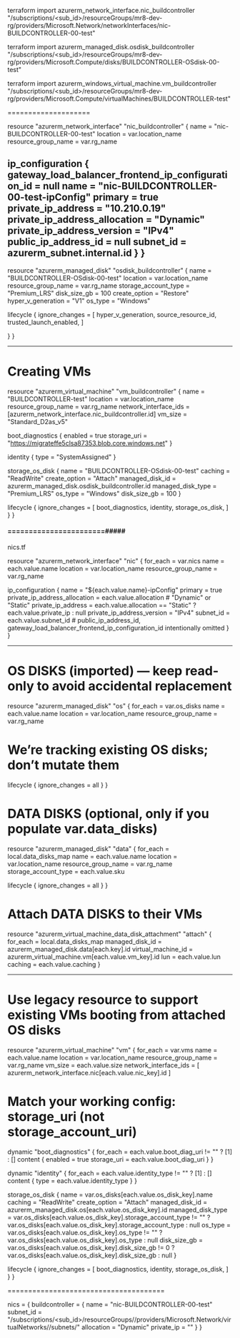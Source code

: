 terraform import azurerm_network_interface.nic_buildcontroller \
"/subscriptions/<sub_id>/resourceGroups/mr8-dev-rg/providers/Microsoft.Network/networkInterfaces/nic-BUILDCONTROLLER-00-test"


terraform import azurerm_managed_disk.osdisk_buildcontroller \
"/subscriptions/<sub_id>/resourceGroups/mr8-dev-rg/providers/Microsoft.Compute/disks/BUILDCONTROLLER-OSdisk-00-test"

terraform import azurerm_windows_virtual_machine.vm_buildcontroller \
"/subscriptions/<sub_id>/resourceGroups/mr8-dev-rg/providers/Microsoft.Compute/virtualMachines/BUILD­CONTROLLER-test"



====================

resource "azurerm_network_interface" "nic_buildcontroller" {
  name                = "nic-BUILDCONTROLLER-00-test"
  location            = var.location_name
  resource_group_name = var.rg_name

  ip_configuration {
    gateway_load_balancer_frontend_ip_configuration_id = null
    name                                               = "nic-BUILDCONTROLLER-00-test-ipConfig"
    primary                                            = true
    private_ip_address                                 = "10.210.0.19"
    private_ip_address_allocation                      = "Dynamic"
    private_ip_address_version                         = "IPv4"
    public_ip_address_id                               = null
    subnet_id                                          = azurerm_subnet.internal.id
  }
}
-------------------------

resource "azurerm_managed_disk" "osdisk_buildcontroller" {
  name                 = "BUILDCONTROLLER-OSdisk-00-test"
  location             = var.location_name
  resource_group_name  = var.rg_name
  storage_account_type = "Premium_LRS"
  disk_size_gb         = 100
  create_option        = "Restore"
  hyper_v_generation   = "V1"
  os_type              = "Windows"

  lifecycle {
    ignore_changes = [
      hyper_v_generation,
      source_resource_id,
      trusted_launch_enabled,
    ]

  }
}


---------------------------

# Creating VMs

resource "azurerm_virtual_machine" "vm_buildcontroller" {
  name                  = "BUILDCONTROLLER-test"
  location              = var.location_name
  resource_group_name   = var.rg_name
  network_interface_ids = [azurerm_network_interface.nic_buildcontroller.id]
  vm_size               = "Standard_D2as_v5"

  boot_diagnostics {
    enabled     = true
    storage_uri = "https://migrateffe5clsa87353.blob.core.windows.net"
  }

  identity {
    type = "SystemAssigned"
  }

  storage_os_disk {
    name              = "BUILDCONTROLLER-OSdisk-00-test"
    caching           = "ReadWrite"
    create_option     = "Attach"
    managed_disk_id   = azurerm_managed_disk.osdisk_buildcontroller.id
    managed_disk_type = "Premium_LRS"
    os_type           = "Windows"
    disk_size_gb      = 100
  }

  lifecycle {
    ignore_changes = [
      boot_diagnostics,
      identity,
      storage_os_disk,
    ]
  }
}

#### =======================#####


nics.tf

resource "azurerm_network_interface" "nic" {
  for_each            = var.nics
  name                = each.value.name
  location            = var.location_name
  resource_group_name = var.rg_name

  ip_configuration {
    name                          = "${each.value.name}-ipConfig"
    primary                       = true
    private_ip_address_allocation = each.value.allocation               # "Dynamic" or "Static"
    private_ip_address            = each.value.allocation == "Static" ? each.value.private_ip : null
    private_ip_address_version    = "IPv4"
    subnet_id                     = each.value.subnet_id
    # public_ip_address_id, gateway_load_balancer_frontend_ip_configuration_id intentionally omitted
  }
}

--------------------

# OS DISKS (imported) — keep read-only to avoid accidental replacement
resource "azurerm_managed_disk" "os" {
  for_each            = var.os_disks
  name                = each.value.name
  location            = var.location_name
  resource_group_name = var.rg_name

  # We’re tracking existing OS disks; don’t mutate them
  lifecycle {
    ignore_changes = all
  }
}

# DATA DISKS (optional, only if you populate var.data_disks)
resource "azurerm_managed_disk" "data" {
  for_each            = local.data_disks_map
  name                = each.value.name
  location            = var.location_name
  resource_group_name = var.rg_name
  storage_account_type = each.value.sku

  lifecycle {
    ignore_changes = all
  }
}

# Attach DATA DISKS to their VMs
resource "azurerm_virtual_machine_data_disk_attachment" "attach" {
  for_each           = local.data_disks_map
  managed_disk_id    = azurerm_managed_disk.data[each.key].id
  virtual_machine_id = azurerm_virtual_machine.vm[each.value.vm_key].id
  lun                = each.value.lun
  caching            = each.value.caching
}

-----------------------

# Use legacy resource to support existing VMs booting from attached OS disks
resource "azurerm_virtual_machine" "vm" {
  for_each              = var.vms
  name                  = each.value.name
  location              = var.location_name
  resource_group_name   = var.rg_name
  vm_size               = each.value.size
  network_interface_ids = [ azurerm_network_interface.nic[each.value.nic_key].id ]

  # Match your working config: storage_uri (not storage_account_uri)
  dynamic "boot_diagnostics" {
    for_each = each.value.boot_diag_uri != "" ? [1] : []
    content {
      enabled     = true
      storage_uri = each.value.boot_diag_uri
    }
  }

  dynamic "identity" {
    for_each = each.value.identity_type != "" ? [1] : []
    content {
      type = each.value.identity_type
    }
  }

  storage_os_disk {
    name              = var.os_disks[each.value.os_disk_key].name
    caching           = "ReadWrite"
    create_option     = "Attach"
    managed_disk_id   = azurerm_managed_disk.os[each.value.os_disk_key].id
    managed_disk_type = var.os_disks[each.value.os_disk_key].storage_account_type != "" ? var.os_disks[each.value.os_disk_key].storage_account_type : null
    os_type           = var.os_disks[each.value.os_disk_key].os_type != "" ? var.os_disks[each.value.os_disk_key].os_type : null
    disk_size_gb      = var.os_disks[each.value.os_disk_key].disk_size_gb != 0 ? var.os_disks[each.value.os_disk_key].disk_size_gb : null
  }

  lifecycle {
    ignore_changes = [
      boot_diagnostics,
      identity,
      storage_os_disk,
    ]
  }
}



======================================


nics = {
  buildcontroller = {
    name       = "nic-BUILDCONTROLLER-00-test"
    subnet_id  = "/subscriptions/<sub_id>/resourceGroups/<rg>/providers/Microsoft.Network/virtualNetworks/<vnet>/subnets/<subnet>"
    allocation = "Dynamic"
    private_ip = ""
  }
}



















